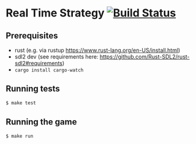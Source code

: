# Real Time Strategy [![Build Status](https://travis-ci.org/craigjbass/real-time-strategy.svg?branch=master)](https://travis-ci.org/craigjbass/real-time-strategy)

## Prerequisites

* rust (e.g. via rustup https://www.rust-lang.org/en-US/install.html)
* sdl2 dev (see requirements here: https://github.com/Rust-SDL2/rust-sdl2#requirements)
* `cargo install cargo-watch`

## Running tests

```zsh
$ make test
```

## Running the game

```zsh
$ make run
```
